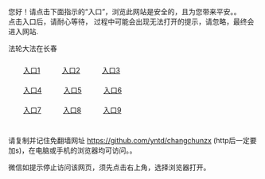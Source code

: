 您好！请点击下面指示的“入口”，浏览此网站是安全的，且为您带来平安。。 <br/>
点击入口后，请耐心等待， 过程中可能会出现无法打开的提示，请忽略，最终会进入网站. </br>

法轮大法在长春<br/>
<div style="padding:10px"><a style="margin:20px" target="_blank" href="https://d1ngs5e4laqh6o.cloudfront.net/2Qpsp?ozygugwv" id="ccLink1" rel="nofollow">入口1</a> <a target="_blank" style="margin:20px" href="https://d3kk4z4zyerds0.cloudfront.net/2Qpsp?tzmpl" id="ccLink2" rel="nofollow">入口2</a> <a style="margin:20px" target="_blank" href="https://d2pluxbt0gj7hq.cloudfront.net/2Qpsp?vctrkgh" id="ccLink3" rel="nofollow">入口3</a></div>

<div style="padding:10px" ><a style="margin:20px" target="_blank" href="https://d1ngs5e4laqh6o.cloudfront.net/2Qpsp?ozygugwv" id="ccLink4" rel="nofollow">入口4</a> <a style="margin:20px" href="https://d3kk4z4zyerds0.cloudfront.net/2Qpsp?tzmpl" target="_blank" id="ccLink5" rel="nofollow">入口5</a> <a style="margin:20px" href="https://d2pluxbt0gj7hq.cloudfront.net/2Qpsp?vctrkgh" target="_blank" id="ccLink6" rel="nofollow">入口6</a></div>

<div style="padding:10px"><a style="margin:20px" target="_blank" href="https://d1ngs5e4laqh6o.cloudfront.net/2Qpsp?ozygugwv" id="ccLink7" rel="nofollow">入口7</a> <a style="margin:20px" href="https://d3kk4z4zyerds0.cloudfront.net/2Qpsp?tzmpl" target="_blank" id="ccLink8" rel="nofollow">入口8</a> <a style="margin:20px" target="_blank" href="https://d2pluxbt0gj7hq.cloudfront.net/2Qpsp?vctrkgh" id="ccLink9" rel="nofollow">入口9</a></div>

<br/>



请复制并记住免翻墙网址 https://github.com/yntd/changchunzx (http后一定要加s)，在电脑或手机的浏览器均可访问。。<br/>

微信如提示停止访问该网页，须先点击右上角，选择浏览器打开。
